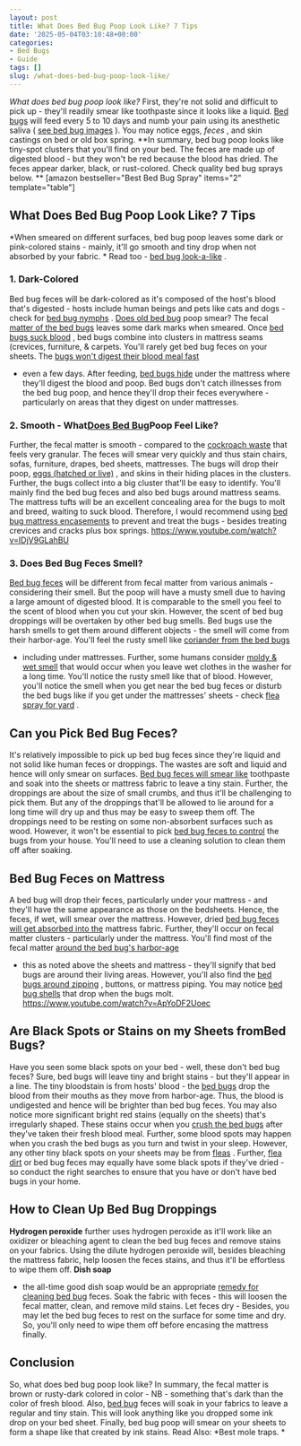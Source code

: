```yaml
---
layout: post
title: What Does Bed Bug Poop Look Like? 7 Tips
date: '2025-05-04T03:10:48+00:00'
categories:
- Bed Bugs
- Guide
tags: []
slug: /what-does-bed-bug-poop-look-like/
---
```


*What does bed bug poop look like?*
First, they're not solid and difficult to pick up - they'll readily smear like toothpaste since it looks like a liquid.
[Bed bugs](https://nysipm.cornell.edu/whats-bugging-you/bed-bugs/bed-bug-faqs///)
will feed every 5 to 10 days and numb your pain using its anesthetic saliva (
[see bed bug images](https://pestpolicy.com/pictures-of-bed-bugs/)
). You may notice eggs,
*feces*
, and skin castings on bed or old box spring.
**In summary, bed bug poop looks like tiny-spot clusters that you'll find on your bed. The feces are made up of digested blood - but they won't be red because the blood has dried. The feces appear darker, black, or rust-colored. Check quality bed bug sprays below. **
[amazon bestseller="Best Bed Bug Spray" items="2" template="table"]
## What Does Bed Bug Poop Look Like? 7 Tips
*When smeared on different surfaces, bed bug poop leaves some dark or pink-colored stains - mainly, it'll go smooth and tiny drop when not absorbed by your fabric. *
Read too -
[bed bug look-a-like](https://pestpolicy.com/bugs-that-look-like-bed-bugs/)
.
### 1. Dark-Colored
Bed bug feces will be dark-colored as it's composed of the host's blood that's digested - hosts include human beings and pets like cats and dogs - check for
[bed bug nymphs](https://pestpolicy.com/baby-bed-bugs/)
.
[Does old bed bug](https://pestpolicy.com/does-lysol-kill-bed-bugs/)
poop smear? The fecal
[matter of the bed bugs](https://pestpolicy.com/best-bed-bug-steamer/)
leaves some dark marks when smeared. Once
[bed bugs suck blood](https://pestpolicy.com/best-bed-bug-spray/)
, bed bugs combine into clusters in mattress seams (crevices, furniture, & carpets.
You'll rarely get bed bug feces on your sheets. The
[bugs won't digest their blood meal fast](https://pestpolicy.com/how-to-get-rid-of-bed-bugs-fast/)
- even a few days. After feeding,
[bed bugs hide](https://pestpolicy.com/where-do-bed-bugs-hide/)
under the mattress where they'll digest the blood and poop.
Bed bugs don't catch illnesses from the bed bug poop, and hence they'll drop their feces everywhere - particularly on areas that they digest on under mattresses.
### 2. Smooth - What[Does Bed Bug](https://pestpolicy.com/does-bleach-kill-bed-bugs/)Poop Feel Like?
Further, the fecal matter is smooth - compared to the
[cockroach waste](https://pestpolicy.com/what-does-roach-poop-look-like/)
that feels very granular. The feces will smear very quickly and thus stain chairs, sofas, furniture, drapes, bed sheets, mattresses.
The bugs will drop their poop,
[eggs (hatched or live)](https://pestpolicy.com/bed-bug-eggs/)
, and skins in their hiding places in the clusters. Further, the bugs collect into a big cluster that'll be easy to identify.
You'll mainly find the bed bug feces and also bed bugs around mattress seams. The mattress tufts will be an excellent concealing area for the bugs to molt and breed, waiting to suck blood.
Therefore, I would recommend using
[bed bug mattress encasements](https://pestpolicy.com/best-bed-bug-mattress-encasements/)
to prevent and treat the bugs - besides treating crevices and cracks plus box springs.
https://www.youtube.com/watch?v=IDjV9GLahBU
### 3. Does Bed Bug Feces Smell?
[Bed bug feces](https://pestpolicy.com/bedlam-plus-bed-bug-spray-review/)
will be different from fecal matter from various animals - considering their smell. But the poop will have a musty smell due to having a large amount of digested blood.
It is comparable to the smell you feel to the scent of blood when you cut your skin. However, the scent of bed bug droppings will be overtaken by other bed bug smells.
Bed bugs use the harsh smells to get them around different objects - the smell will come from their harbor-age. You'll feel the rusty smell like
[coriander from the bed bugs](https://pestpolicy.com/can-bed-bugs-survive-in-water/)
- including under mattresses.
Further, some humans consider
[moldy & wet smell](https://pestpolicy.com/what-do-bed-bugs-smell-like/)
that would occur when you leave wet clothes in the washer for a long time. You'll notice the rusty smell like that of blood.
However, you'll notice the smell when you get near the bed bug feces or disturb the bed bugs like if you get under the mattresses' sheets - check
[flea spray for yard](https://pestpolicy.com/best-flea-spray-for-yard/)
.
## Can you Pick Bed Bug Feces?
It's relatively impossible to pick up bed bug feces since they're liquid and not solid like human feces or droppings. The wastes are soft and liquid and hence will only smear on surfaces.
[Bed bug feces will smear like](https://pestpolicy.com/can-bed-bugs-survive-in-water/)
toothpaste and soak into the sheets or mattress fabric to leave a tiny stain. Further, the droppings are about the size of small crumbs, and thus it'll be challenging to pick them.
But any of the droppings that'll be allowed to lie around for a long time will dry up and thus may be easy to sweep them off. The droppings need to be resting on some non-absorbent surfaces such as wood.
However, it won't be essential to pick
[bed bug feces to control](https://pestpolicy.com/can-bed-bugs-live-in-carpet/)
the bugs from your house. You'll need to use a cleaning solution to clean them off after soaking.
## Bed Bug Feces on Mattress
A bed bug will drop their feces, particularly under your mattress - and they'll have the same appearance as those on the bedsheets. Hence, the feces, if wet, will smear over the mattress.
However, dried
[bed bug feces will get absorbed into the](https://pestpolicy.com/can-bed-bugs-bite-through-clothing/)
mattress fabric. Further, they'll occur on fecal matter clusters - particularly under the mattress.
You'll find most of the fecal matter
[around the bed bug's harbor-age](https://pestpolicy.com/)
- this as noted above the sheets and mattress - they'll signify that bed bugs are around their living areas.
However, you'll also find the
[bed bugs around zipping](https://pestpolicy.com/do-bed-bug-bombs-work/)
, buttons, or mattress piping. You may notice
[bed bug shells](https://pestpolicy.com/are-bed-bug-eggs-hard-or-soft/)
that drop when the bugs molt.
https://www.youtube.com/watch?v=ApYoDF2Uoec
## Are Black Spots or Stains on my Sheets fromBed Bugs?
Have you seen some black spots on your bed - well, these don't bed bug feces? Sure, bed bugs will leave tiny and bright stains - but they'll appear in a line.
The tiny bloodstain is from hosts' blood - the
[bed bugs](https://pestpolicy.com/dead-bed-bugs/)
drop the blood from their mouths as they move from harbor-age. Thus, the blood is undigested and hence will be brighter than bed bug feces.
You may also notice more significant bright red stains (equally on the sheets) that's irregularly shaped. These stains occur when you
[crush the bed bugs](https://pestpolicy.com/what-happens-when-you-squish-a-bed-bug/)
after they've taken their fresh blood meal.
Further, some blood spots may happen when you crash the bed bugs as you turn and twist in your sleep. However, any other tiny black spots on your sheets may be from
[fleas](https://pestpolicy.com/what-do-fleas-look-like/)
.
Further,
[flea dirt](https://pestpolicy.com/what-is-flea-dirt/)
or bed bug feces may equally have some black spots if they've dried - so conduct the right searches to ensure that you have or don't have bed bugs in your home.
## How to Clean Up Bed Bug Droppings
**Hydrogen peroxide**
further uses hydrogen peroxide as it'll work like an oxidizer or bleaching agent to clean the bed bug feces and remove stains on your fabrics.
Using the dilute hydrogen peroxide will, besides bleaching the mattress fabric, help loosen the feces stains, and thus it'll be effortless to wipe them off.
**Dish soap**
- the all-time good dish soap would be an appropriate
[remedy for cleaning bed bug](https://pestpolicy.com/home-remedies-for-bed-bugs/)
feces. Soak the fabric with feces - this will loosen the fecal matter, clean, and remove mild stains.
Let feces dry - Besides, you may let the bed bug feces to rest on the surface for some time and dry. So, you'll only need to wipe them off before encasing the mattress finally.
## Conclusion
So, what does bed bug poop look like? In summary, the fecal matter is brown or rusty-dark colored in color - NB - something that's dark than the color of fresh blood.
Also,
[bed bug](https://pestpolicy.com/does-lysol-kill-bed-bugs/)
feces will soak in your fabrics to leave a regular and tiny stain. This will look anything like you dropped some ink drop on your bed sheet.
Finally, bed bug poop will smear on your sheets to form a shape like that created by ink stains. Read Also:
*Best mole traps. *
